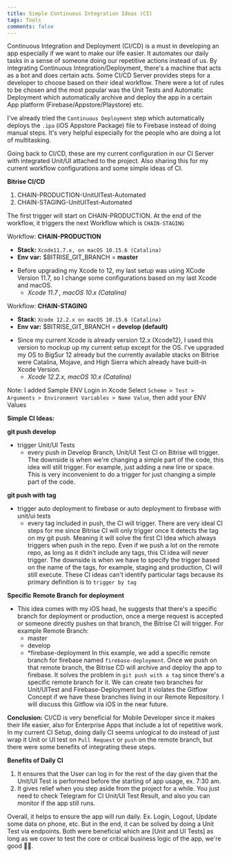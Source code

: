```yaml
---
title: Simple Continuous Integration Ideas (CI)
tags: Tools
comments: false
---
```


Continuous Integration and Deployment (CI/CD) is a must in developing an app especially if we want to make our life easier. It automates our daily tasks in a sense of someone doing our repetitive actions instead of us. By integrating Continuous Integration/Deployment, there's a machine that acts as a bot and does certain acts. Some CI/CD Server provides steps for a developer to choose based on their ideal workflow. There were a lot of rules to be chosen and the most popular was the Unit Tests and Automatic Deployment which automatically archive and deploy the app in a certain App platform (Firebase/Appstore/Playstore) etc.

I've already tried the ```Continuous Deployment``` step which automatically deploys the ```.ipa``` (iOS Appstore Package) file to Firebase instead of doing manual steps. It's very helpful especially for the people who are doing a lot of multitasking.

Going back to CI/CD, these are my current configuration in our CI Server with integrated Unit/UI attached to the project. Also sharing this for my current workflow configurations and some simple ideas of CI.

**Bitrise CI/CD**

1. CHAIN-PRODUCTION-UnitUITest-Automated
2. CHAIN-STAGING-UnitUITest-Automated

The first trigger will start on CHAIN-PRODUCTION. At the end of the workflow, it triggers the next Workflow which is ```CHAIN-STAGING```

Workflow: **CHAIN-PRODUCTION**
* **Stack:** ```Xcode11.7.x, on macOS 10.15.6 (Catalina)```
* **Env var:** $BITRISE_GIT_BRANCH = **master**
- Before upgrading my Xcode to 12, my last setup was using XCode Version 11.7, so I change some configurations based on my last Xcode and macOS.
    - *Xcode 11.7 , macOS 10.x (Catalina)*

Workflow: **CHAIN-STAGING**
* **Stack:** ```Xcode 12.2.x on macOS 10.15.6 (Catalina)```
* **Env var:** $BITRISE_GIT_BRANCH = **develop (default)**
- Since my current Xcode is already version 12.x (Xcode12), I used this version to mockup up my current setup except for the OS. I've upgraded my OS to BigSur 12 already but the currently available stacks on Bitrise were Catalina, Mojave, and High Sierra which already have built-in Xcode Version.
    - *Xcode 12.2.x, macOS 10.x (Catalina)*

Note: I added Sample ENV Login in Xcode
Select ```Scheme > Test > Arguments > Environment Variables > Name Value```, then add your ENV Values

**Simple CI Ideas:**

**git push develop**
* trigger Unit/UI Tests
  - every push in Develop Branch, Unit/UI Test CI on Bitrise will trigger. The downside is when we're changing a simple part of the code, this idea will still trigger. For example, just adding a new line or space. This is very inconvenient to do a trigger for just changing a simple part of the code.

**git push with tag**
* trigger auto deployment to firebase or auto deployment to firebase with unit/ui tests
  - every tag included in push, the CI will trigger. There are very ideal CI steps for me since Bitrise CI will only trigger once it detects the tag on my git push. Meaning it will solve the first CI Idea which always triggers when push in the repo. Even if we push a lot on the remote repo, as long as it didn't include any tags, this CI idea will never trigger. The downside is when we have to specify the trigger based on the name of the tags, for example, staging and production, CI will still execute. These CI ideas can't identify particular tags because its primary definition is to ```trigger by tag```

**Specific Remote Branch for deployment**
  - This idea comes with my iOS head, he suggests that there's a specific branch for deployment or production, once a merge request is accepted or someone directly pushes on that branch, the Bitrise CI will trigger. For example Remote Branch:
    * master
    * develop
    * *firebase-deployment
  In this example, we add a specific remote branch for firebase named ```firebase-deployment```. Once we push on that remote branch, the Bitrise CD will archive and deploy the app to firebase. It solves the problem in ```git push with a tag``` since there's a specific remote branch for it. We can create two branches for Unit/UITest and Firebase-Deployment but it violates the Gitflow Concept if we have these branches living in our Remote Repository. I will discuss this Gitflow via iOS in the near future.

**Conclusion:** CI/CD is very beneficial for Mobile Developer since it makes their life easier, also for Enterprise Apps that include a lot of repetitive work. In my current CI Setup, doing daily CI seems unlogical to do instead of just wrap it Unit or UI test on ```Pull Request``` or ```push``` on the remote branch, but there were some benefits of integrating these steps.

**Benefits of Daily CI**
1. It ensures that the User can log in for the rest of the day given that the Unit/UI Test is performed before the starting of app usage, ex. 7:30 am.
2. It gives relief when you step aside from the project for a while. You just need to check Telegram for CI Unit/UI Test Result, and also you can monitor if the app still runs.

Overall, it helps to ensure the app will run daily. Ex. Login, Logout, Update some data on phone, etc. But in the end, it can be solved by doing a Unit Test via endpoints. Both were beneficial which are [Unit and UI Tests] as long as we cover to test the core or critical business logic of the app, we're good ✌🏻.



<br>
<br>
<br>
